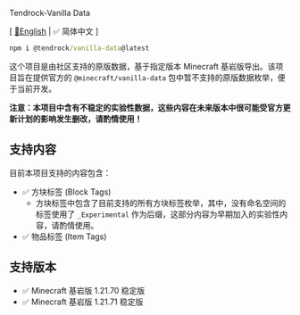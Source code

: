 Tendrock-Vanilla Data

[ [📃English](./README.md) | ✅ 简体中文 ]

```cmd
npm i @tendrock/vanilla-data@latest
```

这个项目是由社区支持的原版数据，基于指定版本 Minecraft 基岩版导出。该项目旨在提供官方的 `@minecraft/vanilla-data` 包中暂不支持的原版数据枚举，便于当前开发。

**注意：本项目中含有不稳定的实验性数据，这些内容在未来版本中很可能受官方更新计划的影响发生删改，请酌情使用！**

## 支持内容

目前本项目支持的内容包含：

- ✅ 方块标签 (Block Tags)
  - 方块标签中包含了目前支持的所有方块标签枚举，其中，没有命名空间的标签使用了 `_Experimental` 作为后缀，这部分内容为早期加入的实验性内容，请酌情使用。
- ✅ 物品标签 (Item Tags)

## 支持版本

- ✅ Minecraft 基岩版 1.21.70 稳定版
- ✅ Minecraft 基岩版 1.21.71 稳定版